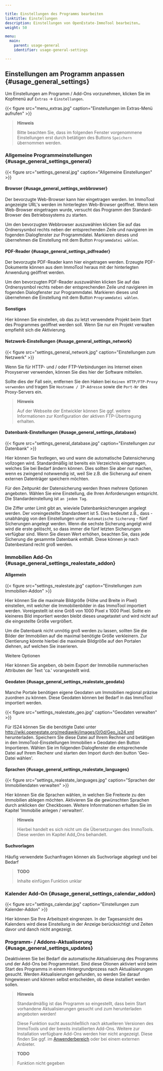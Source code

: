 ```yaml
---

title: Einstellungen des Programms bearbeiten
linktitle: Einstellungen
description: Einstellungen von OpenEstate-ImmoTool bearbeiten…
weight: 50

menu:
  main:
    parent: usage-general
    identifier: usage-general-settings

---
```


## Einstellungen am Programm anpassen {#usage_general_settings}

Um Einstellungen am Programm / Add-Ons vorzunehmen, klicken Sie im Kopfmenü auf `Extras` → `Einstellungen`.

{{< figure src="menu_extras.jpg" caption="Einstellungen im Extras-Menü aufrufen" >}}

> **Hinweis**
>
> Bitte beachten Sie, dass im folgenden Fenster vorgenommene Einstellungen erst durch betätigen des Buttons `Speichern` übernommen werden.


### Allgemeine Programmeinstellungen {#usage_general_settings_general}

{{< figure src="settings_general.jpg" caption="Allgemeine Einstellungen" >}}

#### Browser {#usage_general_settings_webbrowser}

Der bevorzugte Web-Browser kann hier eingetragen werden. Im ImmoTool angezeigte URL's werden im hinterlegten Web-Browser geöffnet. Wenn kein Web-Browser eingetragen wurde, versucht das Programm den Standard-Browser des Betriebssystems zu starten.

Um den bevorzugten Webbrowser auszuwählen klicken Sie auf das Ordnersysmbol rechts neben der entsprechenden Zeile und navigieren im fogenden Dialogfenster zur Programmdatei. Markieren dieses und übernehmen die Einstellung mit dem Button `Programmdatei wählen`.

#### PDF-Reader {#usage_general_settings_pdfreader}

Der bevorzugte PDF-Reader kann hier eingetragen werden. Erzeugte PDF-Dokumente können aus dem ImmoTool heraus mit der hinterlegten Anwendung geöffnet werden.

Um den bevorzugten PDF-Reader auszuwählen klicken Sie auf das Ordnersysmbol rechts neben der entsprechenden Zeile und navigieren im fogenden Dialogfenster zur Programmdatei. Markieren dieses und übernehmen die Einstellung mit dem Button `Programmdatei wählen`.

#### Sonstiges

Hier können Sie einstellen, ob das zu letzt verwendete Projekt beim Start des Programmes geöffnet werden soll. Wenn Sie nur ein Projekt verwalten empfiehlt sich die Aktivierung.


#### Netzwerk-Einstellungen {#usage_general_settings_network}

{{< figure src="settings_general_network.jpg" caption="Einstellungen zum Netzwerk" >}}

Wenn Sie für HTTP- und / oder FTP-Verbindungen ins Internet einen Proxyserver verwenden, können Sie dies hier der Software mitteilen.

Sollte dies der Fall sein, entfernen Sie den Haken bei `Keinen HTTP/FTP-Proxy verwenden` und tragen Sie `Hostname / IP-Adresse` sowie die `Port-Nr` des Proxy-Servers ein.

> **Hinweis**
>
> Auf der Webseite der Entwickler können Sie ggf. weitere Informationen zur Konfiguration der aktiven FTP-Übertragung erhalten.


#### Datenbank-Einstellungen {#usage_general_settings_database}

{{< figure src="settings_general_database.jpg" caption="Einstellungen zur Datenbank" >}}

Hier können Sie festlegen, wo und wann die automatische Datensicherung vollzogen wird. Standardmäßig ist bereits ein Verzeichnis eingetragen, welches Sie bei Bedarf ändern können. Dies sollten Sie aber nur machen, wenn es zwingend notwwendig ist, weil Sie z.B. die Sicherung auf einem externen Datenträger speichern möchten.

Für den Zeitpunkt der Datensicherung werden Ihnen mehrere Optionen angeboten. Wählen Sie eine Einstellung, die Ihren Anforderungen entspricht. Die Standardeinstellung ist `an jedem Tag`.

Die Ziffer unter Limit gibt an, wieviele Datenbanksicherungen angelegt werden. Der voreingestellte Standardwert ist 5. Dies bedeutet z.B., dass - unabhängig von den Einstellungen unter `Automatische Sicherung` - fünf Sicherungen angelegt werden. Wenn die sechste Sicherung angelgt wird wird die erste gelöscht, so dass immer die fünf letzten Sicherungen verfügbar sind.
Wenn Sie diesen Wert erhöhen, beachten Sie, dass jede Sicherung die gesammte Datenbank enthält. Diese können je nach Datenbestand recht groß werden.


### Immobilien Add-On {#usage_general_settings_realestate_addon}

#### Allgemein

{{< figure src="settings_realestate.jpg" caption="Einstellungen zum Immobilien-Addon" >}}

Hier können Sie die maximale Bildgröße (Höhe und Breite in Pixel) einstellen, mit welcher die Immobilienbilder in das ImmoTool importiert werden. Voreigestellt ist eine Größ von 1000 Pixel x 1000 Pixel. Sollte ein kleineres Bild importiert werden bleibt dieses unagetastet und wird nicht auf die eingestellte Größe vergrößert.

Um die Datenbank nicht unnötig groß werden zu lassen, sollten Sie die Bilder der Immobilien auf die maximal benötigte Größe verkleinern. Zur Oientierung könnte hierbei die maximale Bildgröße auf den Portalen diehnen, auf welchen Sie inserieren.

Weitere Optionen

Hier können Sie angeben, ob beim Export der Immobilie nummerischen Attributen der Text 'ca.' vorangestellt wird.


#### Geodaten {#usage_general_settings_realestate_geodata}

Manche Portale benötigen eigene Geodaten um Immobilien regional präzise zuordnen zu können. Diese Geodaten können bei Bedarf in das ImmoTool importiert werden.

{{< figure src="settings_realestate_geo.jpg" caption="Geodaten verwalten" >}}

Für IS24 können Sie die benötigte Datei unter http://wiki.openestate.org/mediawiki/images/0/0d/Geo_is24.xml herunterladen. Speichern SIe diese Datei auf Ihrem Rechner und betätigen in den ImmoTool-Einsstellungen Immobilien » Geodaten den Button Importieren. Wählen Sie im folgenden Dialogfenster die entsprechende Datei auf Ihrem Rechenr und starten den Import durch den button 'Geo-Datei wählen'.


#### Sprachen {#usage_general_settings_realestate_languages}

{{< figure src="settings_realestate_languages.jpg" caption="Sprachen der Immobiliendaten verwalten" >}}

Hier können Sie die Sprachen wählen, in welchen Sie Freitexte zu den Immobilien ablegen möchten. Aktivieren Sie die gewünschten Sprachen durch anklicken der Checkboxen. Weitere Infonrmationen erhalten Sie im Kapitel 'Immobilie anlegen / verwalten'.

> **Hinweis**
>
> Hierbei handelt es sich nicht um die Übersetzungen des ImmoTools. Diese werden im Kapitel Add_Ons behandelt.


#### Suchvorlagen

Häufig verwendete Suchanfragen können als Suchvorlage abgelegt und bei Bedarf 

> **TODO**
>
> Inhalte einfügen Funktion unklar


### Kalender Add-On {#usage_general_settings_calendar_addon}

{{< figure src="settings_calendar.jpg" caption="Einstellungen zum Kalender-Addon" >}}

Hier können Sie Ihre Arbeitszeit eingrenzen. In der Tagesansicht des Kalenders wird diese Einstellung in der Anzeige berücksichtigt und Zeiten davor und danch nicht angezeigt.


### Programm- / Addons-Aktualiserung {#usage_general_settings_updates}

Deaktivieren Sie bei Bedarf die automatische Aktualisierung des Programms und der Add-Ons bei Programmstart. Sind diese Otionen aktiviert wird beim Start des Programms in einem Hintergrundprozess nach Aktualisierungen gesucht. Werden Aktualisierungen gefunden, so werden Sie darauf hingewiesen und können selbst entscheiden, ob diese installiert werden sollen.

> **Hinweis**
>
> Standardmäßig ist das Programm so eingestellt, dass beim Start vorhandene Aktualisierungen gesucht und zum herunterladen angeboten werden!
>
> Diese Funktion sucht ausschließlich nach aktuelleren Versionen des ImmoTools und der bereits installierten Add-Ons. Weitere zur Installation verfügbare Add-Ons werden hier nicht angezeigt. Diese finden Sie ggf. im [Anwenderbereich](http://dev.openestate.org) oder bei einem externen Anbieter.

> **TODO**
>
> Funktion nicht gegeben
